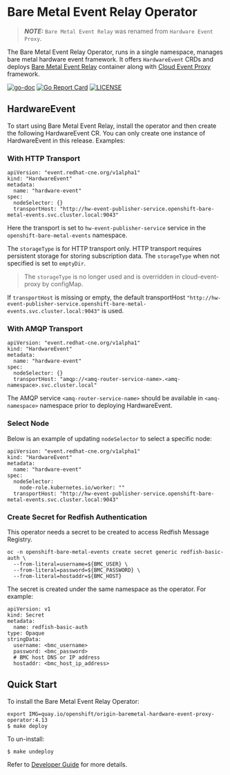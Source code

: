 # Bare Metal Event Relay Operator

> **_NOTE:_** `Bare Metal Event Relay` was renamed from `Hardware Event Proxy`.

The Bare Metal Event Relay Operator, runs in a single namespace, manages bare metal hardware event framework.
It offers `HardwareEvent` CRDs and deploys [Bare Metal Event Relay](https://github.com/redhat-cne/hw-event-proxy) container along with [Cloud Event Proxy](https://github.com/redhat-cne/cloud-event-proxy) framework.

 [![go-doc](https://godoc.org/github.com/redhat-cne/hw-event-proxy-operator?status.svg)](https://godoc.org/github.com/redhat-cne/hw-event-proxy-operator)
 [![Go Report Card](https://goreportcard.com/badge/github.com/redhat-cne/hw-event-proxy-operator)](https://goreportcard.com/report/github.com/redhat-cne/hw-event-proxy-operator)
 [![LICENSE](https://img.shields.io/github/license/redhat-cne/hw-event-proxy-operator.svg)](https://github.com/redhat-cne/hw-event-proxy-operator/blob/main/LICENSE)

## HardwareEvent
To start using Bare Metal Event Relay, install the operator and then create the following HardwareEvent CR.
You can only create one instance of HardwareEvent in this release. Examples:

### With HTTP Transport
```
apiVersion: "event.redhat-cne.org/v1alpha1"
kind: "HardwareEvent"
metadata:
  name: "hardware-event"
spec:
  nodeSelector: {}
  transportHost: "http://hw-event-publisher-service.openshift-bare-metal-events.svc.cluster.local:9043"
```
Here the transport is set to `hw-event-publisher-service` service in the `openshift-bare-metal-events` namespace.

The `storageType` is for HTTP transport only. HTTP transport requires persistent storage for storing subscription data. The `storageType` when not specified is set to `emptyDir`.
>  The `storageType` is no longer used and is overridden in cloud-event-proxy by configMap.

If `transportHost` is missing or empty, the default transportHost `"http://hw-event-publisher-service.openshift-bare-metal-events.svc.cluster.local:9043"` is used. 


### With AMQP Transport
```
apiVersion: "event.redhat-cne.org/v1alpha1"
kind: "HardwareEvent"
metadata:
  name: "hardware-event"
spec:
  nodeSelector: {}
  transportHost: "amqp://<amq-router-service-name>.<amq-namespace>.svc.cluster.local"
```
The AMQP service `<amq-router-service-name>` should be available in `<amq-namespace>` namespace prior to deploying HardwareEvent.

### Select Node
Below is an example of updating `nodeSelector` to select a specific node:
```
apiVersion: "event.redhat-cne.org/v1alpha1"
kind: "HardwareEvent"
metadata:
  name: "hardware-event"
spec:
  nodeSelector:
    node-role.kubernetes.io/worker: ""
  transportHost: "http://hw-event-publisher-service.openshift-bare-metal-events.svc.cluster.local:9043"
```

### Create Secret for Redfish Authentication
This operator needs a secret to be created to access Redfish Message Registry.

```
oc -n openshift-bare-metal-events create secret generic redfish-basic-auth \
  --from-literal=username=${BMC_USER} \
  --from-literal=password=${BMC_PASSWORD} \
  --from-literal=hostaddr=${BMC_HOST}
```

The secret is created under the same namespace as the operator. For example:
```
apiVersion: v1
kind: Secret
metadata:
  name: redfish-basic-auth
type: Opaque
stringData:
  username: <bmc_username>
  password: <bmc_password>
  # BMC host DNS or IP address
  hostaddr: <bmc_host_ip_address>
```

## Quick Start

To install the Bare Metal Event Relay Operator:
```
export IMG=quay.io/openshift/origin-baremetal-hardware-event-proxy-operator:4.13
$ make deploy
```

To un-install:
```
$ make undeploy
```
Refer to [Developer Guide](docs/development.md) for more details.
